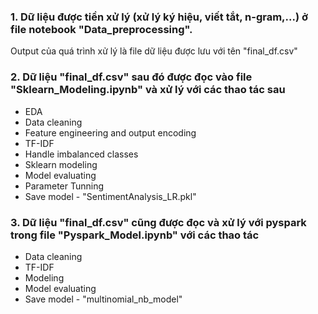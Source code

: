 ### 1. Dữ liệu được tiền xử lý (xử lý ký hiệu, viết tắt, n-gram,...) ở file notebook "Data_preprocessing". 
Output của quá trình xử lý là file dữ liệu được lưu với tên "final_df.csv"

### 2. Dữ liệu "final_df.csv" sau đó được đọc vào file "Sklearn_Modeling.ipynb" và xử lý với các thao tác sau
  - EDA 
  - Data cleaning
  - Feature engineering and output encoding
  - TF-IDF
  - Handle imbalanced classes
  - Sklearn modeling
  - Model evaluating
  - Parameter Tunning 
  - Save model - "SentimentAnalysis_LR.pkl"

### 3. Dữ liệu "final_df.csv" cũng được đọc và xử lý với pyspark trong file "Pyspark_Model.ipynb" với các thao tác
  - Data cleaning
  - TF-IDF
  - Modeling
  - Model evaluating
  - Save model - "multinomial_nb_model"
